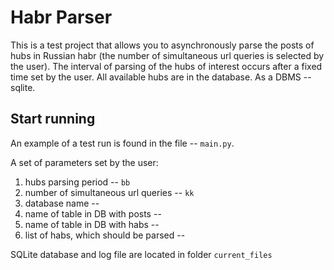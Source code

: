 # Habr Parser
This is a test project that allows you to asynchronously parse the posts of hubs in Russian habr (the number of simultaneous url queries is selected by the user). The interval of parsing of the hubs of interest occurs after a fixed time set by the user. All available hubs are in the database. As a DBMS -- sqlite.

## Start running
An example of a test run is found in the file -- `main.py`.

A set of parameters set by the user:
1. hubs parsing period -- `bb`
2. number of simultaneous url queries -- `kk`
3. database name -- 
4. name of table in DB with posts -- 
5. name of table in DB with habs --
6. list of habs, which should be parsed -- 

SQLite database and log file are located in folder `current_files`


